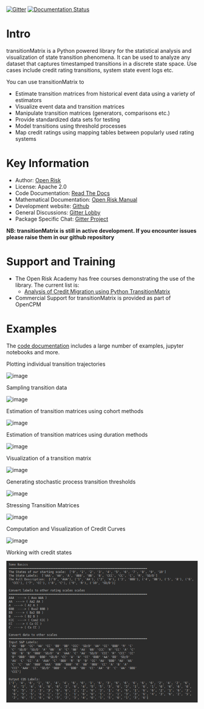 [![Gitter](https://badges.gitter.im/open-risk/transitionMatrix.svg)](https://gitter.im/open-risk/transitionMatrix?utm_source=badge&utm_medium=badge&utm_campaign=pr-badge)
[![Documentation Status](https://readthedocs.org/projects/transitionMatrix/badge/?version=latest)](https://transitionmatrix.readthedocs.io/en/latest/?badge=latest)

Intro
=========================
transitionMatrix is a Python powered library for the statistical analysis and visualization of state transition 
phenomena. It can be used to analyze any dataset that captures timestamped transitions in a discrete state space. 
Use cases include credit rating transitions, system state event logs etc. 

You can use transitionMatrix to

- Estimate transition matrices from historical event data using a variety of estimators
- Visualize event data and transition matrices
- Manipulate transition matrices (generators, comparisons etc.)
- Provide standardized data sets for testing
- Model transitions using threshold processes
- Map credit ratings using mapping tables between popularly used rating systems 

Key Information
================

* Author: [Open Risk](http://www.openriskmanagement.com)
* License: Apache 2.0
* Code Documentation: [Read The Docs](https://transitionmatrix.readthedocs.io/en/latest/index.html)
* Mathematical Documentation: [Open Risk Manual](https://www.openriskmanual.org/wiki/Transition_Matrix)
* Development website: [Github](https://github.com/open-risk/transitionMatrix)
* General Discussions: [Gitter Lobby](https://gitter.im/open-risk/Lobby)
* Package Specific Chat: [Gitter Project](https://gitter.im/open-risk/transitionMatrix)

**NB: transitionMatrix is still in active development. If you encounter issues please raise them in our
github repository**

Support and Training
=========================

* The Open Risk Academy has free courses demonstrating the use of the library. The current list is: 
    * [Analysis of Credit Migration using Python TransitionMatrix](https://www.openriskacademy.com/course/view.php?id=38)
* Commercial Support for transitionMatrix is provided as part of OpenCPM


Examples
========

The [code documentation](https://transitionmatrix.readthedocs.io/en/latest/index.html) includes a 
large number of examples, jupyter notebooks and more. 


Plotting individual transition trajectories

![image](examples/single_entity.png)

Sampling transition data

![image](examples/sampled_histories.png)

Estimation of transition matrices using cohort methods

![image](examples/estimation.png)

Estimation of transition matrices using duration methods

![image](examples/transition_probabilities.png)

Visualization of a transition matrix

![image](examples/TransitionMatrix.png)

Generating stochastic process transition thresholds

![image](../portfolioAnalytics/examples/Thresholds.png)

Stressing Transition Matrices

![image](../portfolioAnalytics/examples/stressed_density.png)

Computation and Visualization of Credit Curves

![image](examples/credit_curves.png)

Working with credit states

![image](examples/scale_conversions.png)

